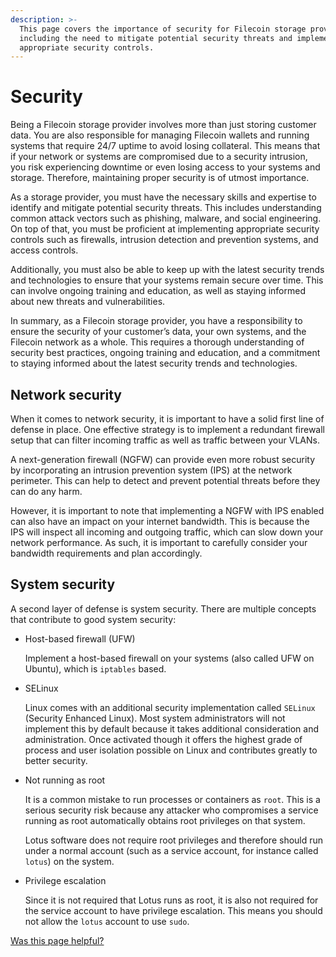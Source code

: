 ```yaml
---
description: >-
  This page covers the importance of security for Filecoin storage providers,
  including the need to mitigate potential security threats and implement
  appropriate security controls.
---
```


# Security

Being a Filecoin storage provider involves more than just storing customer data. You are also responsible for managing Filecoin wallets and running systems that require 24/7 uptime to avoid losing collateral. This means that if your network or systems are compromised due to a security intrusion, you risk experiencing downtime or even losing access to your systems and storage. Therefore, maintaining proper security is of utmost importance.

As a storage provider, you must have the necessary skills and expertise to identify and mitigate potential security threats. This includes understanding common attack vectors such as phishing, malware, and social engineering. On top of that, you must be proficient at implementing appropriate security controls such as firewalls, intrusion detection and prevention systems, and access controls.

Additionally, you must also be able to keep up with the latest security trends and technologies to ensure that your systems remain secure over time. This can involve ongoing training and education, as well as staying informed about new threats and vulnerabilities.

In summary, as a Filecoin storage provider, you have a responsibility to ensure the security of your customer’s data, your own systems, and the Filecoin network as a whole. This requires a thorough understanding of security best practices, ongoing training and education, and a commitment to staying informed about the latest security trends and technologies.

## Network security

When it comes to network security, it is important to have a solid first line of defense in place. One effective strategy is to implement a redundant firewall setup that can filter incoming traffic as well as traffic between your VLANs.

A next-generation firewall (NGFW) can provide even more robust security by incorporating an intrusion prevention system (IPS) at the network perimeter. This can help to detect and prevent potential threats before they can do any harm.

However, it is important to note that implementing a NGFW with IPS enabled can also have an impact on your internet bandwidth. This is because the IPS will inspect all incoming and outgoing traffic, which can slow down your network performance. As such, it is important to carefully consider your bandwidth requirements and plan accordingly.

## System security

A second layer of defense is system security. There are multiple concepts that contribute to good system security:

*   Host-based firewall (UFW)

    Implement a host-based firewall on your systems (also called UFW on Ubuntu), which is `iptables` based.
*   SELinux

    Linux comes with an additional security implementation called `SELinux` (Security Enhanced Linux). Most system administrators will not implement this by default because it takes additional consideration and administration. Once activated though it offers the highest grade of process and user isolation possible on Linux and contributes greatly to better security.
*   Not running as root

    It is a common mistake to run processes or containers as `root`. This is a serious security risk because any attacker who compromises a service running as root automatically obtains root privileges on that system.

    Lotus software does not require root privileges and therefore should run under a normal account (such as a service account, for instance called `lotus`) on the system.
*   Privilege escalation

    Since it is not required that Lotus runs as root, it is also not required for the service account to have privilege escalation. This means you should not allow the `lotus` account to use `sudo`.



[Was this page helpful?](https://airtable.com/apppq4inOe4gmSSlk/pagoZHC2i1iqgphgl/form?prefill\_Page+URL=https://docs.filecoin.io/storage-providers/skills/security)
